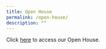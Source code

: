 ```yaml
---
title: Open House
permalink: /open-house/
description: ""
---
```

Click [here](https://angmokiosec.moe.edu.sg/open-house) to access our Open House.